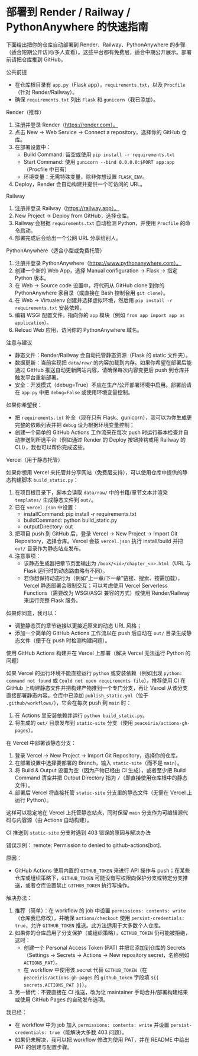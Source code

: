 # 部署到 Render / Railway / PythonAnywhere 的快速指南

下面给出把你的仓库自动部署到 Render、Railway、PythonAnywhere 的步骤（适合短期公开访问/多人查看）。这些平台都有免费层，适合中期公开展示。部署前请把仓库推到 GitHub。

公共前提
- 在仓库根目录有 `app.py`（Flask app），`requirements.txt`，以及 `Procfile`（针对 Render/Railway）。
- 确保 `requirements.txt` 列出 `Flask` 和 `gunicorn`（我已添加）。

Render（推荐）
1. 注册并登录 Render（https://render.com）。
2. 点击 New -> Web Service -> Connect a repository，选择你的 GitHub 仓库。
3. 在部署设置中：
   - Build Command: 留空或使用 `pip install -r requirements.txt`
   - Start Command: 使用 `gunicorn --bind 0.0.0.0:$PORT app:app`（Procfile 中已有）
   - 环境变量：无需特殊变量，除非你想设置 `FLASK_ENV`。
4. Deploy，Render 会自动构建并提供一个可访问的 URL。

Railway
1. 注册并登录 Railway（https://railway.app）。
2. New Project -> Deploy from GitHub，选择仓库。
3. Railway 会根据 `requirements.txt` 自动检测 Python，并使用 `Procfile` 的命令启动。
4. 部署完成后会给出一个公网 URL 分享给别人。

PythonAnywhere（适合小型或免费托管）
1. 注册并登录 PythonAnywhere（https://www.pythonanywhere.com）。
2. 创建一个新的 Web App，选择 Manual configuration -> Flask -> 指定 Python 版本。
3. 在 Web -> Source code 设置中，将代码从 GitHub clone 到你的 PythonAnywhere 家目录（或直接在 Bash 控制台用 `git clone`）。
4. 在 Web -> Virtualenv 创建并选择虚拟环境，然后用 `pip install -r requirements.txt` 安装依赖。
5. 编辑 WSGI 配置文件，指向你的 `app` 模块（例如 `from app import app as application`）。
6. Reload Web 应用，访问你的 PythonAnywhere 域名。

注意与建议
- 静态文件：Render/Railway 会自动托管静态资源（Flask 的 static 文件夹）。
- 数据更新：当前实现把 `data/raw/` 的内容加载到内存。如果你希望在部署后能通过 GitHub 推送自动更新网站内容，请确保每次内容变更后 push 到仓库并触发平台重新部署。
- 安全：开发模式（debug=True）不应在生产/公开部署环境中启用。部署前请在 `app.py` 中把 `debug=False` 或使用环境变量控制。

如果你希望我：
- 把 `requirements.txt` 补全（现在只有 Flask、gunicorn），我可以为你生成更完整的依赖列表并把 `debug` 设为根据环境变量控制；
- 创建一个简单的 GitHub Actions 工作流来在每次 push 时运行基本检查并自动推送到所选平台（例如通过 Render 的 Deploy 按钮挂钩或用 Railway 的 CLI），我也可以帮你完成这些。

Vercel（用于静态托管）

如果你想用 Vercel 来托管并分享网站（免费层支持），可以使用仓库中提供的静态构建脚本 `build_static.py`：

1. 在项目根目录下，脚本会读取 `data/raw/` 中的书籍/章节文本并渲染 `templates/` 生成静态文件到 `out/`。
2. 已在 `vercel.json` 中设置：
   - installCommand: pip install -r requirements.txt
   - buildCommand: python build_static.py
   - outputDirectory: out
3. 把项目 push 到 GitHub 后，登录 Vercel -> New Project -> Import Git Repository，选择仓库。Vercel 会按 `vercel.json` 执行 install/build 并把 `out/` 目录作为静态站点发布。
4. 注意事项：
   - 该静态生成器把章节页面输出为 `/book/<id>/chapter_<n>.html`（URL 与 Flask 运行时的动态路由略有不同）。
   - 若你想保持动态行为（例如“上一章/下一章”链接、搜索、按需加载），Vercel 静态部署会限制交互；可以考虑使用 Vercel Serverless Functions（需要改为 WSGI/ASGI 兼容的方式）或使用 Render/Railway 来运行完整 Flask 服务。

如果你同意，我可以：
- 调整静态页的章节链接以更接近原来的动态 URL 风格；
- 添加一个简单的 GitHub Actions 工作流以在 push 后自动在 `out/` 目录生成静态文件（便于在 push 时检测构建问题）。

使用 GitHub Actions 构建并在 Vercel 上部署（解决 Vercel 无法运行 Python 的问题）

如果 Vercel 的运行环境不能直接运行 `python` 或安装依赖（例如出现 `python: command not found` 或 `Could not open requirements file`），推荐使用 CI 在 GitHub 上构建静态文件并把构建产物推到一个专门分支，再让 Vercel 从该分支直接部署静态内容。仓库中已添加 `publish_static.yml`（位于 `.github/workflows/`），它会在每次 push 到 `main` 时：

1. 在 Actions 里安装依赖并运行 `python build_static.py`。
2. 将生成的 `out/` 目录发布到 `static-site` 分支（使用 `peaceiris/actions-gh-pages`）。

在 Vercel 中部署该静态分支：
1. 登录 Vercel -> New Project -> Import Git Repository，选择你的仓库。
2. 在部署设置中选择要部署的 Branch，输入 `static-site`（而不是 `main`）。
3. 将 Build & Output 设置为空（因为产物已经由 CI 生成），或者至少把 Build Command 清空并把 Output Directory 指为 `/`（即直接使用仓库根中的静态文件）。
4. 部署后 Vercel 将直接托管 `static-site` 分支里的静态文件（无需在 Vercel 上运行 Python）。

这样可以稳定地在 Vercel 上托管静态站点，同时保留 `main` 分支作为可编辑源代码与内容源（由 Actions 自动构建）。

CI 推送到 `static-site` 分支时遇到 403 错误的原因与解决办法

错误示例：
   remote: Permission to <repo> denied to github-actions[bot].

原因：
- GitHub Actions 使用内置的 `GITHUB_TOKEN` 来进行 API 操作与 push；在某些仓库或组织策略下，`GITHUB_TOKEN` 可能没有写权限向保护分支或特定分支推送，或者仓库设置禁止 `GITHUB_TOKEN` 执行写操作。

解决办法：
1. 推荐（简单）：在 workflow 的 job 中设置 `permissions: contents: write`（仓库我已修改），并确保 `actions/checkout` 使用 `persist-credentials: true`，允许 `GITHUB_TOKEN` 推送。此方法适用于大多数个人仓库。
2. 如果你的仓库启用了分支保护（或组织策略），`GITHUB_TOKEN` 仍可能被拒绝，这时：
    - 创建一个 Personal Access Token (PAT) 并把它添加到仓库的 Secrets（Settings -> Secrets -> Actions -> New repository secret，名称例如 `ACTIONS_PAT`）。
    - 在 workflow 中使用该 secret 代替 `GITHUB_TOKEN`（在 `peaceiris/actions-gh-pages` 的 `github_token` 字段填 `${{ secrets.ACTIONS_PAT }}`）。
3. 另一替代：不要直接在 CI 推送，改为让 maintainer 手动合并/部署构建结果或使用 GitHub Pages 的自动发布选项。

我已经：
- 在 workflow 中为 job 加入 `permissions: contents: write` 并设置 `persist-credentials: true`（能解决大多数 403 问题）。
- 如果仍未解决，我可以把 workflow 修改为使用 PAT，并在 README 中给出 PAT 的创建与配置步骤。
